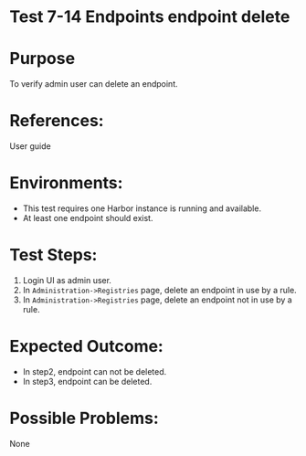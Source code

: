 Test 7-14 Endpoints endpoint delete
=======

# Purpose

To verify admin user can delete an endpoint.

# References:
User guide

# Environments:

* This test requires one Harbor instance is running and available.
* At least one endpoint should exist.

# Test Steps:

1. Login UI as admin user.  
2. In `Administration->Registries` page, delete an endpoint in use by a rule.  
3. In `Administration->Registries` page, delete an endpoint not in use by a rule.  

# Expected Outcome:

* In step2, endpoint can not be deleted.  
* In step3, endpoint can be deleted.  

# Possible Problems:
None
